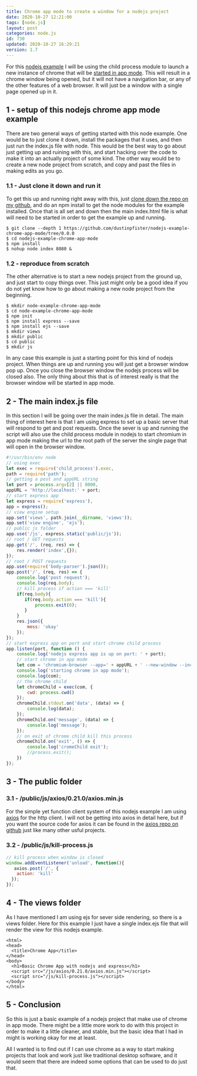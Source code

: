 ```yaml
---
title: Chrome app mode to create a window for a nodejs project
date: 2020-10-27 12:21:00
tags: [node.js]
layout: post
categories: node.js
id: 730
updated: 2020-10-27 16:29:21
version: 1.7
---
```


For this [nodejs example](https://nodejs.org/api/synopsis.html) I will be using the child process module to launch a new instance of chrome that will be [started in app mode](https://superuser.com/a/1421401). This will result in a chrome window being opened, but it will not have a navigation bar, or any of the other features of a web browser. It will just be a window with a single page opened up in it.

<!-- more -->

## 1 - setup of this nodejs chrome app mode example

There are two general ways of getting started with this node example. One would be to just clone it down, install the packages that it uses, and then just run the index.js file with node. This would be the best way to go about just getting up and ruining with this, and start hacking over the code to make it into an actually project of some kind. The other way would be to create a new node project from scratch, and copy and past the files in making edits as you go.

### 1.1 - Just clone it down and run it

To get this up and running right away with this, just [clone down the repo on my github](https://github.com/dustinpfister/nodejs-example-chrome-app-mode/tree/0.0.0), and do an npm install to get the node modules for the example installed. Once that is all set and down then the main index.html file is what will need to be started in order to get the example up and running.

```
$ git clone --depth 1 https://github.com/dustinpfister/nodejs-example-chrome-app-mode/tree/0.0.0
$ cd nodejs-example-chrome-app-mode
$ npm install
$ nohup node index 8080 &
```

### 1.2 - reproduce from scratch

The other alternative is to start a new nodejs project from the ground up, and just start to copy things over. This just might only be a good idea if you do not yet know how to go about making a new node project from the beginning.

```
$ mkdir node-example-chrome-app-mode
$ cd node-example-chrome-app-mode
$ npm init
$ npm install express --save
$ npm install ejs --save
$ mkdir views
$ mkdir public
$ cd public
$ mkdir js
```

In any case this example is just a starting point for this kind of nodejs project. When things are up and running you will just get a browser window pop up. Once you close the browser window the nodejs process will be closed also. The only thing about this that is of interest really is that the browser window will be started in app mode.

## 2 - The main index.js file

In this section I will be going over the main index.js file in detail. The main thing of interest here is that I am using express to set up a basic server that will respond to get and post requests. Once the sever is up and running the script will also use the child process module in nodejs to start chromium in app mode making the url to the root path of the server the single page that will open in the browser window.

```js
#!/usr/bin/env node
// using exec
let exec = require('child_process').exec,
path = require('path');
// getting a post and appURL string
let port = process.argv[2] || 8000,
appURL = 'http://localhost:' + port;
// start express app
let express = require('express'),
app = express();
// view engine setup
app.set('views', path.join(__dirname, 'views'));
app.set('view engine', 'ejs');
// public js folder
app.use('/js', express.static('public/js'));
// root / GET requests
app.get('/', (req, res) => {
    res.render('index',{});
});
// root / POST requests
app.use(require('body-parser').json());
app.post('/', (req, res) => {
    console.log('post request');
    console.log(req.body);
    // kill process if action === 'kill'
    if(req.body){
       if(req.body.action === 'kill'){
           process.exit(0);
       }
    }
    res.json({
        mess: 'okay'
    });
});
// start express app on port and start chrome child process
app.listen(port, function () {
    console.log('nodejs express app is up on port: ' + port);
    // start chrome in app mode
    let com = 'chromium-browser --app=' + appURL + ' --new-window --incognito';
    console.log('starting chrome in app mode');
    console.log(com);
    // the chrome child
    let chromeChild = exec(com, {
        cwd: process.cwd()
    });
    chromeChild.stdout.on('data', (data) => {
        console.log(data);
    });
    chromeChild.on('message', (data) => {
        console.log('message');
    });
    // on exit of chrome child kill this process
    chromeChild.on('exit', () => {
        console.log('cromeChild exit');
        //process.exit();
    })
});
```

## 3 - The public folder

### 3.1 - /public/js/axios/0.21.0/axios.min.js

For the simple yet function client system of this nodejs example I am using [axios](/2018/01/10/nodejs-axios/) for the http client. I will not be getting into axios in detail here, but if you want the source code for axios it can be found in the [axios repo on github](https://github.com/axios/axios/tree/v0.21.0/dist) just like many other usful projects.

### 3.2 - /public/js/kill-process.js

```js
// kill process when window is closed
window.addEventListener('unload', function(){
   axios.post('/', {
    action: 'kill'
  });
});
```

## 4 - The views folder

As I have mentioned I am using ejs for sever side rendering, so there is a views folder. Here for this example I just have a single index.ejs file that will render the view for this nodejs example.

```
<html>
<head>
  <title>Chrome App</title>
</head>
<body>
  <h1>Basic Chrome App with nodejs and express</h1>
  <script src="/js/axios/0.21.0/axios.min.js"></script>
  <script src="/js/kill-process.js"></script>
</body>
</html>
```

## 5 - Conclusion

So this is just a basic example of a nodejs project that make use of chrome in app mode. There might be a little more work to do with this project in order to make it a little cleaner, and stable, but the basic idea that I had in might is working okay for me at least.

All I wanted is to find out if I can use chrome as a way to start making projects that look and work just like traditional desktop software, and it would seem that there are indeed some options that can be used to do just that.
